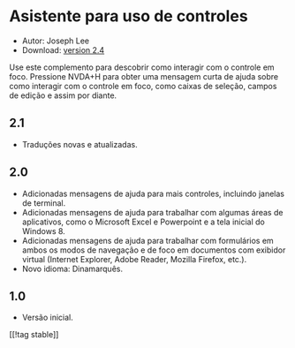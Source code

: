 # Asistente para uso de controles #

* Autor: Joseph Lee
* Download: [version 2.4][1]

Use este complemento para descobrir como interagir com o controle em foco.
Pressione NVDA+H para obter uma mensagem curta de ajuda sobre como interagir
com o controle em foco, como caixas de seleção, campos de edição e assim por
diante.

## 2.1 ##

* Traduções novas e atualizadas.


## 2.0 ##

* Adicionadas mensagens de ajuda para mais controles, incluindo janelas de
  terminal.
* Adicionadas mensagens de ajuda para trabalhar com algumas áreas de
  aplicativos, como o Microsoft Excel e Powerpoint e a tela inicial do
  Windows 8.
* Adicionadas mensagens de ajuda para trabalhar com formulários em ambos os
  modos de navegação e de foco em documentos com exibidor virtual (Internet
  Explorer, Adobe Reader, Mozilla Firefox, etc.).
* Novo idioma: Dinamarquês.


## 1.0 ##

* Versão inicial.

[[!tag stable]]

[1]: https://addons.nvda-project.org/files/get.php?file=cua
